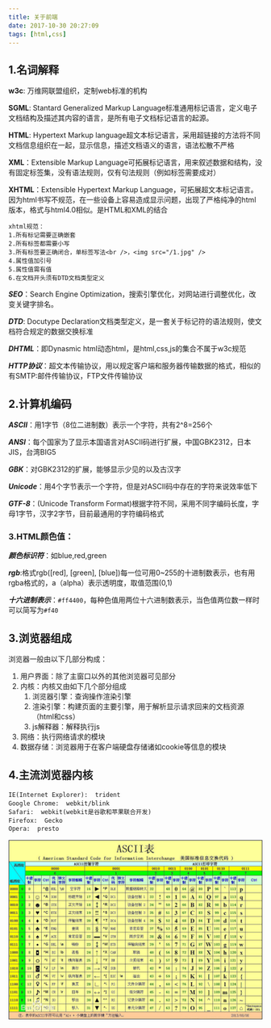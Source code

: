 ```yaml
---
title: 关于前端
date: 2017-10-30 20:27:09
tags: [html,css]
---
```

## 1.名词解释
**w3c**: 万维网联盟组织，定制web标准的机构

**SGML**: Stantard Generalized Markup Language标准通用标记语言，定义电子文档结构及描述其内容的语言，是所有电子文档标记语言的起源。

**HTML**: Hypertext Markup language超文本标记语言，采用超链接的方法将不同文档信息组织在一起，显示信息，描述文档语义的语言，语法松散不严格
<!--more-->
**XML**：Extensible Markup Language可拓展标记语言，用来叙述数据和结构，没有固定标签集，没有语法规则，仅有句法规则（例如标签需要成对）

**XHTML**：Extensible Hypertext Markup Language，可拓展超文本标记语言。
因为html书写不规范，在一些设备上容易造成显示问题，出现了严格纯净的html版本，格式与html4.0相似。是HTML和XML的结合

``` 
xhtml规范：
1.所有标记需要正确嵌套
2.所有标签都需要小写
3.所有标签要正确闭合，单标签写法<br />，<img src="/1.jpg" />
4.属性值加引号
5.属性值需有值
6.在文档开头须有DTD文档类型定义
```
***SEO***：Search Engine Optimization，搜索引擎优化，对网站进行调整优化，改变关键字排名。

***DTD***: Docutype Declaration文档类型定义，是一套关于标记符的语法规则，使文档符合规定的数据交换标准

***DHTML***：即Dynasmic html动态html，是html,css,js的集合不属于w3c规范

***HTTP协议***：超文本传输协议，用以规定客户端和服务器传输数据的格式，相似的有SMTP:邮件传输协议，FTP文件传输协议
## 2.计算机编码
***ASCII***：用1字节（8位二进制数）表示一个字符，共有2^8=256个

***ANSI***：每个国家为了显示本国语言对ASCII码进行扩展，中国GBK2312，日本JIS，台湾BIG5

***GBK***：对GBK2312的扩展，能够显示少见的以及古汉字

***Unicode***：用4个字节表示一个字符，但是对ASCII码中存在的字符来说效率低下

***GTF-8***：(Unicode Transform Format)根据字符不同，采用不同字编码长度，字母1字节，汉字2字节，目前最通用的字符编码格式
### 3.HTML颜色值：
***颜色标识符***：如blue,red,green

***rgb***:格式rgb([red], [green], [blue])每一位可用0~255的十进制数表示，也有用rgba格式的，a（alpha）表示透明度，取值范围(0,1)

***十六进制表示***：`#ff4400`，每种色值用两位十六进制数表示，当色值两位数一样时可以简写为`#f40`
## 3.浏览器组成
浏览器一般由以下几部分构成：
1. 用户界面：除了主窗口以外的其他浏览器可见部分
2. 内核：内核又由如下几个部分组成
    1. 浏览器引擎：查询操作渲染引擎
    2. 渲染引擎：构建页面的主要引擎，用于解析显示请求回来的文档资源（html和css）
    3. js解释器：解释执行js
3. 网络：执行网络请求的模块
4. 数据存储：浏览器用于在客户端硬盘存储诸如cookie等信息的模块
## 4.主流浏览器内核
``` html
IE(Internet Explorer):  trident
Google Chrome:  webkit/blink
Safari:  webkit(webkit是谷歌和苹果联合开发)
Firefox:  Gecko
Opera:  presto
```
![](/images/ASCII.jpg)